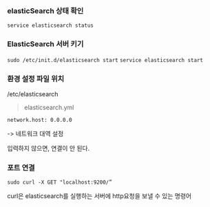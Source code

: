 ### elasticSearch 상태 확인

`service elasticsearch status`

### ElasticSearch 서버 키기

`sudo /etc/init.d/elasticsearch start`
`service elasticsearch start`


### 환경 설정 파일 위치

/etc/elasticsearch
> elasticsearch.yml 

`network.host: 0.0.0.0`

-> 네트워크 대역 설정

입력하지 않으면, 연결이 안 된다.


### 포트 연결

`sudo curl -X GET "localhost:9200/”`

curl은 elasticsearch를 실행하는 서버에 http요청을 보낼 수 있는 명령어